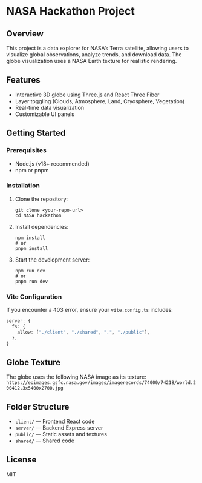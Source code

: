 # NASA Hackathon Project

## Overview
This project is a data explorer for NASA’s Terra satellite, allowing users to visualize global observations, analyze trends, and download data. The globe visualization uses a NASA Earth texture for realistic rendering.

## Features
- Interactive 3D globe using Three.js and React Three Fiber
- Layer toggling (Clouds, Atmosphere, Land, Cryosphere, Vegetation)
- Real-time data visualization
- Customizable UI panels

## Getting Started

### Prerequisites
- Node.js (v18+ recommended)
- npm or pnpm

### Installation
1. Clone the repository:
   ```
   git clone <your-repo-url>
   cd NASA hackathon
   ```
2. Install dependencies:
   ```
   npm install
   # or
   pnpm install
   ```
3. Start the development server:
   ```
   npm run dev
   # or
   pnpm run dev
   ```

### Vite Configuration
If you encounter a 403 error, ensure your `vite.config.ts` includes:
```ts
server: {
  fs: {
    allow: ["./client", "./shared", ".", "./public"],
  },
}
```

## Globe Texture
The globe uses the following NASA image as its texture:
`https://eoimages.gsfc.nasa.gov/images/imagerecords/74000/74218/world.200412.3x5400x2700.jpg`

## Folder Structure
- `client/` — Frontend React code
- `server/` — Backend Express server
- `public/` — Static assets and textures
- `shared/` — Shared code

## License
MIT